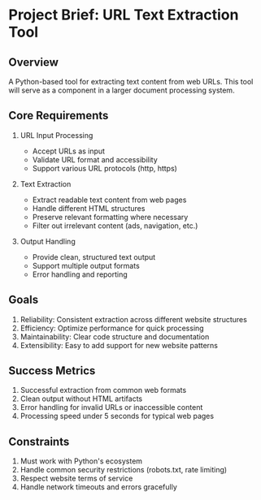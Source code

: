 # Project Brief: URL Text Extraction Tool

## Overview
A Python-based tool for extracting text content from web URLs. This tool will serve as a component in a larger document processing system.

## Core Requirements
1. URL Input Processing
   - Accept URLs as input
   - Validate URL format and accessibility
   - Support various URL protocols (http, https)

2. Text Extraction
   - Extract readable text content from web pages
   - Handle different HTML structures
   - Preserve relevant formatting where necessary
   - Filter out irrelevant content (ads, navigation, etc.)

3. Output Handling
   - Provide clean, structured text output
   - Support multiple output formats
   - Error handling and reporting

## Goals
1. Reliability: Consistent extraction across different website structures
2. Efficiency: Optimize performance for quick processing
3. Maintainability: Clear code structure and documentation
4. Extensibility: Easy to add support for new website patterns

## Success Metrics
1. Successful extraction from common web formats
2. Clean output without HTML artifacts
3. Error handling for invalid URLs or inaccessible content
4. Processing speed under 5 seconds for typical web pages

## Constraints
1. Must work with Python's ecosystem
2. Handle common security restrictions (robots.txt, rate limiting)
3. Respect website terms of service
4. Handle network timeouts and errors gracefully